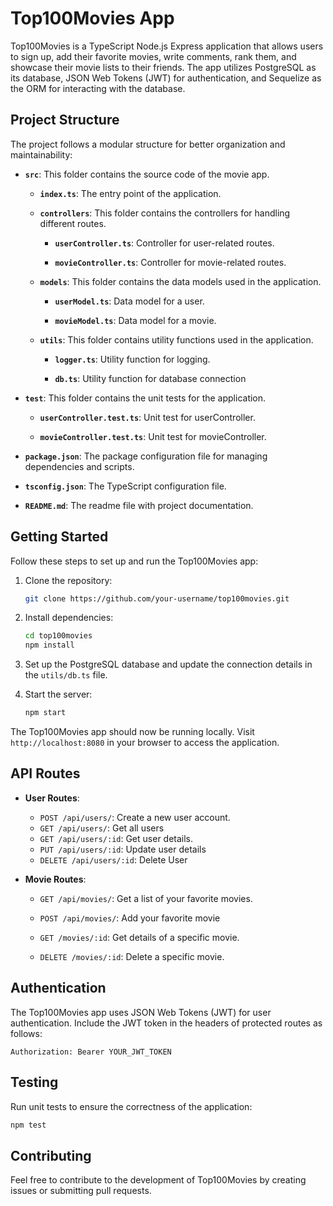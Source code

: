# Top100Movies App

Top100Movies is a TypeScript Node.js Express application that allows users to sign up, add their favorite movies, write comments, rank them, and showcase their movie lists to their friends. The app utilizes PostgreSQL as its database, JSON Web Tokens (JWT) for authentication, and Sequelize as the ORM for interacting with the database.

## Project Structure

The project follows a modular structure for better organization and maintainability:

- **`src`**: This folder contains the source code of the movie app.

  - **`index.ts`**: The entry point of the application.

  - **`controllers`**: This folder contains the controllers for handling different routes.

    - **`userController.ts`**: Controller for user-related routes.

    - **`movieController.ts`**: Controller for movie-related routes.

  - **`models`**: This folder contains the data models used in the application.

    - **`userModel.ts`**: Data model for a user.

    - **`movieModel.ts`**: Data model for a movie.

  - **`utils`**: This folder contains utility functions used in the application.

    - **`logger.ts`**: Utility function for logging.

    - **`db.ts`**: Utility function for database connection 

- **`test`**: This folder contains the unit tests for the application.

  - **`userController.test.ts`**: Unit test for userController.

  - **`movieController.test.ts`**: Unit test for movieController.

- **`package.json`**: The package configuration file for managing dependencies and scripts.

- **`tsconfig.json`**: The TypeScript configuration file.

- **`README.md`**: The readme file with project documentation.


## Getting Started

Follow these steps to set up and run the Top100Movies app:

1. Clone the repository:

   ```bash
   git clone https://github.com/your-username/top100movies.git
   ```

2. Install dependencies:

   ```bash
   cd top100movies
   npm install
   ```

3. Set up the PostgreSQL database and update the connection details in the `utils/db.ts` file.

4. Start the server:

   ```bash
   npm start
   ```

The Top100Movies app should now be running locally. Visit `http://localhost:8080` in your browser to access the application.

## API Routes

- **User Routes**:

  - `POST /api/users/`: Create a new user account.
  - `GET /api/users/`: Get all users
  - `GET /api/users/:id`: Get user details.
  - `PUT /api/users/:id`: Update user details
  - `DELETE /api/users/:id`: Delete User

- **Movie Routes**:

  - `GET /api/movies/`: Get a list of your favorite movies.

  - `POST /api/movies/`: Add your favorite movie

  - `GET /movies/:id`: Get details of a specific movie.

  - `DELETE /movies/:id`: Delete a specific movie.

## Authentication

The Top100Movies app uses JSON Web Tokens (JWT) for user authentication. Include the JWT token in the headers of protected routes as follows:

```http
Authorization: Bearer YOUR_JWT_TOKEN
```

## Testing

Run unit tests to ensure the correctness of the application:

```bash
npm test
```

## Contributing

Feel free to contribute to the development of Top100Movies by creating issues or submitting pull requests.